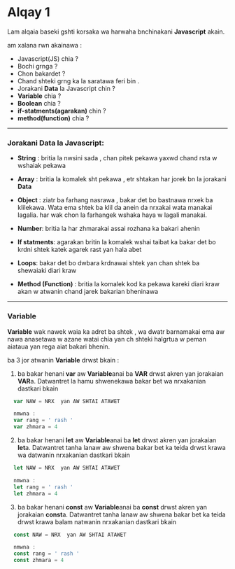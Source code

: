 # Alqay 1

Lam alqaia baseki gshti korsaka wa harwaha bnchinakani **Javascript** akain.

am xalana rwn akainawa :

* Javascript(JS) chia ?
* Bochi grnga ?
* Chon bakardet ?
* Chand shteki grng ka la saratawa feri bin .
* Jorakani **Data** la Javascript chin ?
* **Variable** chia ?
* **Boolean** chia ?
* **if-statments(agarakan)** chin ?
* **method(function)** chia ?

------------------------------


### Jorakani Data la Javascript:


* **String** : britia la nwsini sada , chan pitek pekawa yaxwd chand rsta w wshaiak pekawa
* **Array** : britia la komalek sht pekawa , etr shtakan har jorek bn la jorakani **Data**

* **Object** : ziatr ba farhang nasrawa , bakar det bo bastnawa nrxek ba klilekawa. Wata ema shtek ba klil da anein da nrxakai wata manakai lagalia. har wak chon la farhangek wshaka haya w lagali manakai.
* **Number**: britia la har zhmarakai assai rozhana ka bakari ahenin
* **If statments**: agarakan britin la komalek wshai taibat ka bakar det bo krdni shtek katek agarek rast yan hala abet

* **Loops**: bakar det bo dwbara krdnawai shtek yan chan shtek ba shewaiaki diari kraw

* **Method (Function)** : britia la komalek kod ka pekawa kareki diari kraw akan w atwanin chand jarek bakarian bheninawa


-----------------------------------------

### Variable

**Variable** wak nawek waia ka adret ba shtek , wa dwatr barnamakai ema aw nawa anasetawa w azane watai chia yan ch shteki halgrtua w peman aiataua yan rega aiat bakari bhenin.

ba 3 jor atwanin **Variable** drwst bkain :

1. ba bakar henani **var**
   aw **Variable**anai ba **VAR** drwst akren yan jorakaian **VAR**a. Datwantret la hamu shwenekawa bakar bet wa nrxakanian dastkari bkain
  ```javascript
    var NAW = NRX  yan AW SHTAI ATAWET

    nmwna :
    var rang = ' rash '
    var zhmara = 4
  ```
2. ba bakar henani **let**
   aw **Variable**anai ba **let** drwst akren yan jorakaian **let**a. Datwantret tanha lanaw aw shwena bakar bet ka teida drwst krawa wa datwanin nrxakanian dastkari bkain
  ```javascript
    let NAW = NRX  yan AW SHTAI ATAWET

    nmwna :
    let rang = ' rash '
    let zhmara = 4
  ```
3. ba bakar henani **const**
   aw **Variable**anai ba **const** drwst akren yan jorakaian **const**a. Datwantret tanha lanaw aw shwena bakar bet ka teida drwst krawa balam natwanin nrxakanian dastkari bkain
  ```javascript
    const NAW = NRX  yan AW SHTAI ATAWET

    nmwna :
    const rang = ' rash '
    const zhmara = 4
  ```
